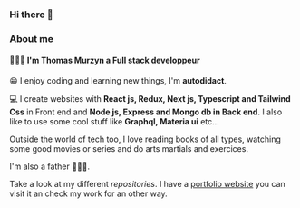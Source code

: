 ### Hi there 👋

### About me

#### 👨🏼‍💻 I'm Thomas Murzyn a **Full stack developpeur**


😁 I enjoy coding and learning new things, I'm **autodidact**. 

💻 I create websites with **React js, Redux, Next js, Typescript and Tailwind Css** in Front end and **Node js, Express and Mongo db in Back end**. I also like to use some cool stuff like **Graphql, Materia ui** etc...

Outside the world of tech too, I love reading books of all types, watching some good movies or series and do arts martials and exercices.

I'm also a father 👨🏼‍🍼.

Take a look at my different _repositories_. I have a [portfolio website](https://thomas-murzyn-portfolio.vercel.app/) you can visit it an check my work for an other way.

